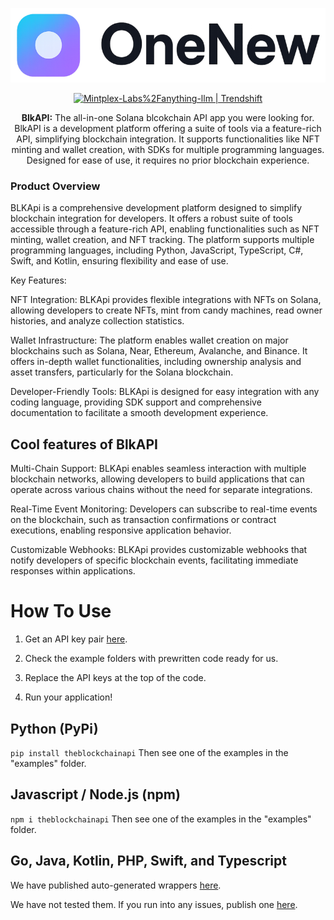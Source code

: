 <a name="readme-top"></a>

<p align="center">
  <a href="https://blkapilabs.com"><img src="https://github.com/Mintplex-Labs/anything-llm/blob/master/images/wordmark.png?raw=true" alt="AnythingLLM logo"></a>
</p>

<div align='center'>
<a href="https://trendshift.io/repositories/2415" target="_blank"><img src="https://trendshift.io/api/badge/repositories/2415" alt="Mintplex-Labs%2Fanything-llm | Trendshift" style="width: 250px; height: 55px;" width="250" height="55"/></a>
</div>


<p align="center">
    <b>BlkAPI:</b> The all-in-one Solana blcokchain API app you were looking for.<br />
    BlkAPI is a development platform offering a suite of tools via a feature-rich API, simplifying blockchain integration. It supports functionalities like NFT minting and wallet creation, with SDKs for multiple programming languages. Designed for ease of use, it requires no prior blockchain experience.
</p>

### Product Overview

BLKApi is a comprehensive development platform designed to simplify blockchain integration for developers. It offers a robust suite of tools accessible through a feature-rich API, enabling functionalities such as NFT minting, wallet creation, and NFT tracking. The platform supports multiple programming languages, including Python, JavaScript, TypeScript, C#, Swift, and Kotlin, ensuring flexibility and ease of use.

Key Features:

NFT Integration: BLKApi provides flexible integrations with NFTs on Solana, allowing developers to create NFTs, mint from candy machines, read owner histories, and analyze collection statistics.

Wallet Infrastructure: The platform enables wallet creation on major blockchains such as Solana, Near, Ethereum, Avalanche, and Binance. It offers in-depth wallet functionalities, including ownership analysis and asset transfers, particularly for the Solana blockchain.

Developer-Friendly Tools: BLKApi is designed for easy integration with any coding language, providing SDK support and comprehensive documentation to facilitate a smooth development experience.

## Cool features of BlkAPI

Multi-Chain Support: BLKApi enables seamless interaction with multiple blockchain networks, allowing developers to build applications that can operate across various chains without the need for separate integrations.

Real-Time Event Monitoring: Developers can subscribe to real-time events on the blockchain, such as transaction confirmations or contract executions, enabling responsive application behavior.

Customizable Webhooks: BLKApi provides customizable webhooks that notify developers of specific blockchain events, facilitating immediate responses within applications.

# How To Use

1) Get an API key pair <a href="https://blkapilabs.com/dashboard">here</a>.

2) Check the example folders with prewritten code ready for us.

3) Replace the API keys at the top of the code.

4) Run your application!


## Python (PyPi)

`pip install theblockchainapi`
Then see one of the examples in the "examples" folder.

## Javascript / Node.js (npm)

`npm i theblockchainapi`
Then see one of the examples in the "examples" folder.

## Go, Java, Kotlin, PHP, Swift, and Typescript

We have published auto-generated wrappers <a href="https://blkapilabs.com/docs">here</a>.

We have not tested them. If you run into any issues, publish one <a href="https://github.com/BlkAPI/BlkAPI">here</a>.



